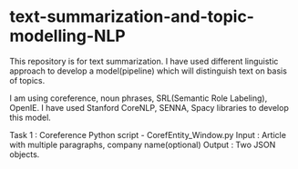# text-summarization-and-topic-modelling-NLP

This repository is for text summarization. I have used different linguistic approach to develop a model(pipeline) which will distinguish text
on basis of topics. 

I am using coreference, noun phrases, SRL(Semantic Role Labeling), OpenIE. I have used Stanford CoreNLP, SENNA, Spacy libraries to develop 
this model.

Task 1 : Coreference
Python script - CorefEntity_Window.py
Input : Article with multiple paragraphs, company name(optional)
Output : Two JSON objects.